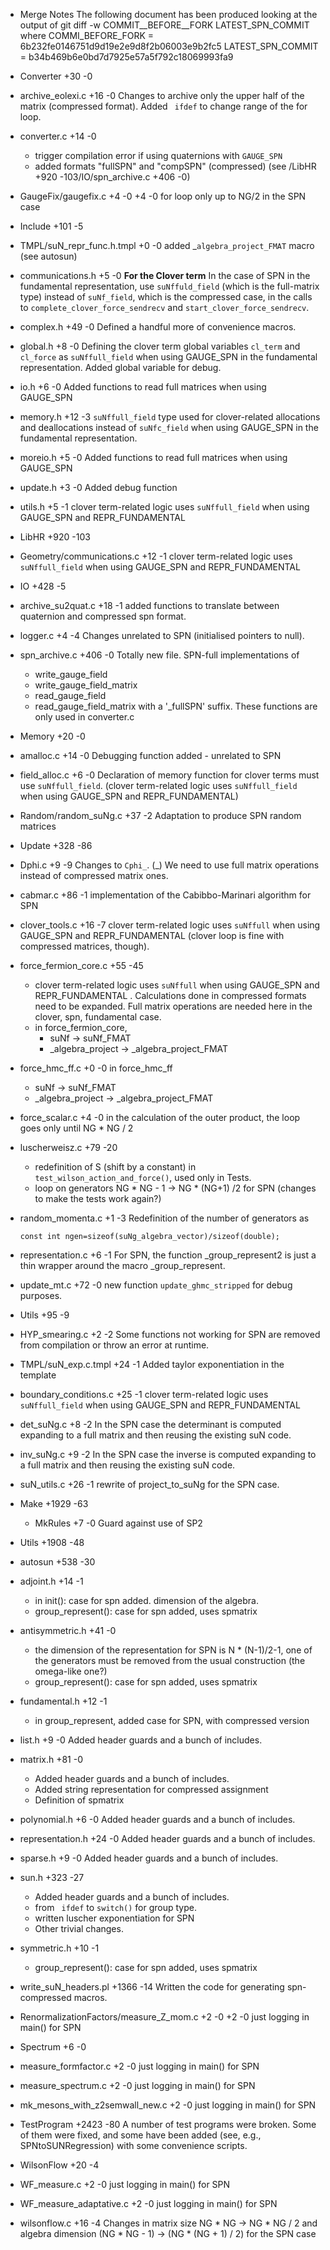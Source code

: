 * Merge Notes
The following document has been produced looking at the output 
of 
git diff -w COMMIT__BEFORE__FORK LATEST_SPN_COMMIT
where
COMMI_BEFORE_FORK = 6b232fe0146751d9d19e2e9d8f2b06003e9b2fc5 
LATEST_SPN_COMMIT = b34b469b6e0bd7d7925e57a5f792c18069993fa9

* Converter +30 -0
 * archive_eolexi.c +16 -0
   Changes to archive only the upper half of the matrix (compressed format). Added ` ifdef` 
   to change range of the for loop.
 * converter.c +14 -0
   - trigger compilation error if using quaternions with `GAUGE_SPN`
   - added formats "fullSPN" and "compSPN" (compressed)
     (see /LibHR +920 -103/IO/spn_archive.c +406 -0)
* GaugeFix/gaugefix.c +4 -0 +4 -0
  for loop only up to NG/2 in the SPN case
* Include +101 -5
 * TMPL/suN_repr_func.h.tmpl +0 -0
   added _`algebra_project_FMAT` macro (see autosun)
 * communications.h +5 -0
   **For the Clover term**
   In the case of SPN in the fundamental representation, use `suNffuld_field` 
   (which is the full-matrix type) instead of `suNf_field`, which is the compressed
   case, in the calls to `complete_clover_force_sendrecv` and 
   `start_clover_force_sendrecv`.
 * complex.h +49 -0
   Defined a handful more of convenience macros.
 * global.h +8 -0
   Defining the clover term global variables `cl_term` and `cl_force` as
   `suNffull_field` when using GAUGE_SPN in the fundamental representation.
   Added global variable for debug.
 * io.h +6 -0
   Added functions to read full matrices when using GAUGE_SPN
 * memory.h +12 -3
   `suNffull_field` type used for clover-related allocations and deallocations 
   instead of `suNfc_field` when using GAUGE_SPN in the fundamental representation.
 * moreio.h +5 -0
   Added functions to read full matrices when using GAUGE_SPN
 * update.h +3 -0
   Added debug function
 * utils.h +5 -1
   clover term-related logic uses `suNffull_field` when using GAUGE_SPN and 
   REPR_FUNDAMENTAL
* LibHR +920 -103
 * Geometry/communications.c +12 -1
   clover term-related logic uses `suNffull_field` when using GAUGE_SPN and 
   REPR_FUNDAMENTAL
 * IO +428 -5
  * archive_su2quat.c +18 -1
    added functions to translate between quaternion and compressed spn format.
  * logger.c +4 -4
    Changes unrelated to SPN (initialised pointers to null).
  * spn_archive.c +406 -0
    Totally new file. SPN-full implementations of 
    * write_gauge_field
    * write_gauge_field_matrix
    * read_gauge_field
    * read_gauge_field_matrix
    with a '_fullSPN' suffix. These functions are only used in converter.c    
 * Memory +20 -0
  * amalloc.c +14 -0
    Debugging function added - unrelated to SPN
  * field_alloc.c +6 -0
    Declaration of memory function for clover terms must use `suNffull_field`.
    (clover term-related logic uses `suNffull_field` when using GAUGE_SPN and 
    REPR_FUNDAMENTAL)
 * Random/random_suNg.c +37 -2
   Adaptation to produce SPN random matrices 
 * Update +328 -86
  * Dphi.c +9 -9
    Changes to `Cphi_`. (_)
    We need to use full matrix operations instead of compressed matrix ones.
  * cabmar.c +86 -1
    implementation of the Cabibbo-Marinari algorithm for SPN
  * clover_tools.c +16 -7
    clover term-related logic uses `suNffull` when using GAUGE_SPN and 
    REPR_FUNDAMENTAL (clover loop is fine with compressed matrices, though).
  * force_fermion_core.c +55 -45
    * clover term-related logic uses `suNffull` when using GAUGE_SPN and 
      REPR_FUNDAMENTAL . Calculations done in compressed formats need to be expanded.
      Full matrix operations are needed here in the clover, spn, fundamental case.
    * in force_fermion_core, 
      * suNf -> suNf_FMAT
      * _algebra_project -> _algebra_project_FMAT
  * force_hmc_ff.c +0 -0
    in force_hmc_ff
    * suNf -> suNf_FMAT
    * _algebra_project -> _algebra_project_FMAT
  * force_scalar.c +4 -0
    in the calculation of the outer product, the loop goes only until NG * NG / 2
  * luscherweisz.c +79 -20
    * redefinition of S (shift by a constant) in `test_wilson_action_and_force()`, 
      used only in Tests.
    * loop on generators NG * NG - 1 -> NG * (NG+1) /2 for SPN 
    (changes to make the tests work again?)
  * random_momenta.c +1 -3
    Redefinition of the number of generators as
    ```
    const int ngen=sizeof(suNg_algebra_vector)/sizeof(double);
    ```
  * representation.c +6 -1
    For SPN, the function _group_represent2 is just a thin wrapper around the macro
    _group_represent.
  * update_mt.c +72 -0
    new function `update_ghmc_stripped` for debug purposes.
 * Utils +95 -9
  * HYP_smearing.c +2 -2
    Some functions not working for SPN are removed from compilation or throw an 
    error at runtime.
  * TMPL/suN_exp.c.tmpl +24 -1
    Added taylor exponentiation in the template
  * boundary_conditions.c +25 -1
    clover term-related logic uses `suNffull_field` when using GAUGE_SPN and 
    REPR_FUNDAMENTAL
  * det_suNg.c +8 -2
    In the SPN case the determinant is computed expanding to a full matrix and 
    then reusing the existing suN code.
  * inv_suNg.c +9 -2
    In the SPN case the inverse is computed expanding to a full matrix and 
    then reusing the existing suN code.
  * suN_utils.c +26 -1
    rewrite of project_to_suNg for the SPN case.
* Make +1929 -63
  * MkRules +7 -0
    Guard against use of SP2
 * Utils +1908 -48
  * autosun +538 -30
   * adjoint.h +14 -1
     * in init(): case for spn added. dimension of the algebra.
     * group_represent(): case for spn added, uses spmatrix
   * antisymmetric.h +41 -0
     * the dimension of the representation for SPN is N * (N-1)/2-1, one of 
       the generators must be removed from the usual construction (the omega-like
       one?)
     * group_represent(): case for spn added, uses spmatrix
   * fundamental.h +12 -1
     * in group_represent, added case for SPN, with compressed version
   * list.h +9 -0
     Added header guards and a bunch of includes.
   * matrix.h +81 -0
     * Added header guards and a bunch of includes.
     * Added string representation for compressed assignment
     * Definition of spmatrix
   * polynomial.h +6 -0
     Added header guards and a bunch of includes.
   * representation.h +24 -0
     Added header guards and a bunch of includes.
   * sparse.h +9 -0
     Added header guards and a bunch of includes.
   * sun.h +323 -27
     * Added header guards and a bunch of includes.
     * from ` ifdef` to `switch()` for group type.
     * written luscher exponentiation for SPN 
     * Other trivial changes.
   * symmetric.h +10 -1
     * group_represent(): case for spn added, uses spmatrix
  * write_suN_headers.pl +1366 -14
     Written the code for generating spn-compressed macros.
* RenormalizationFactors/measure_Z_mom.c +2 -0 +2 -0 
  just logging in main() for SPN
* Spectrum +6 -0
 * measure_formfactor.c +2 -0
   just logging in main() for SPN
 * measure_spectrum.c +2 -0
   just logging in main() for SPN
 * mk_mesons_with_z2semwall_new.c +2 -0
   just logging in main() for SPN
* TestProgram +2423 -80 
  A number of test programs were broken. Some of them were fixed, and some
  have been added (see, e.g., SPNtoSUNRegression) with some convenience scripts.
* WilsonFlow +20 -4
 * WF_measure.c +2 -0
   just logging in main() for SPN
 * WF_measure_adaptative.c +2 -0
   just logging in main() for SPN
 * wilsonflow.c +16 -4
   Changes in matrix size NG * NG -> NG * NG / 2 and algebra dimension 
   (NG * NG - 1) -> (NG * (NG + 1) / 2) for the SPN case

